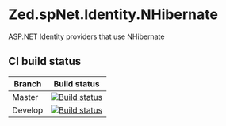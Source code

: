 # Zed.spNet.Identity.NHibernate

ASP.NET Identity providers that use NHibernate

## CI build status

Branch  | Build status
------------- | -------------
Master  | [![Build status](https://ci.appveyor.com/api/projects/status/vpibw07m74n1wqpw/branch/master)](https://ci.appveyor.com/project/ztepsic/zed-aspnet-identity-nhibernate/branch/master)
Develop  | [![Build status](https://ci.appveyor.com/api/projects/status/vpibw07m74n1wqpw/branch/develop)](https://ci.appveyor.com/project/ztepsic/zed-aspnet-identity-nhibernate/branch/develop)
